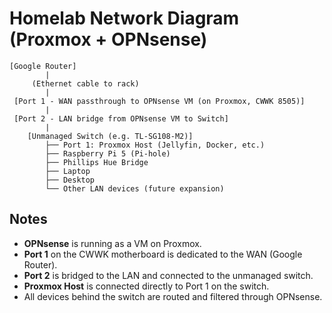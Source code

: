 # Homelab Network Diagram (Proxmox + OPNsense)

```
[Google Router]
        |
     (Ethernet cable to rack)
        |
 [Port 1 - WAN passthrough to OPNsense VM (on Proxmox, CWWK 8505)]
        |
 [Port 2 - LAN bridge from OPNsense VM to Switch]
        |
    [Unmanaged Switch (e.g. TL-SG108-M2)]
        ├── Port 1: Proxmox Host (Jellyfin, Docker, etc.)
        ├── Raspberry Pi 5 (Pi-hole)
        ├── Phillips Hue Bridge
        ├── Laptop
        ├── Desktop
        └── Other LAN devices (future expansion)
```

## Notes

- **OPNsense** is running as a VM on Proxmox.
- **Port 1** on the CWWK motherboard is dedicated to the WAN (Google Router).
- **Port 2** is bridged to the LAN and connected to the unmanaged switch.
- **Proxmox Host** is connected directly to Port 1 on the switch.
- All devices behind the switch are routed and filtered through OPNsense.
